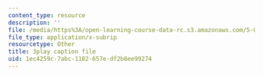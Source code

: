 ```yaml
---
content_type: resource
description: ''
file: /media/https%3A/open-learning-course-data-rc.s3.amazonaws.com/5-07sc-biological-chemistry-i-fall-2013/1ec4259c7abc1182657edf2b8ee99274_sBYrp3zssWE.srt
file_type: application/x-subrip
resourcetype: Other
title: 3play caption file
uid: 1ec4259c-7abc-1182-657e-df2b8ee99274
---
```

